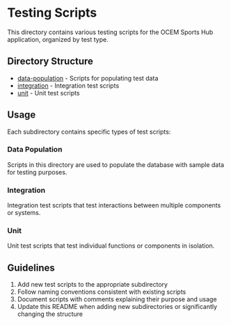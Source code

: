 # Testing Scripts

This directory contains various testing scripts for the OCEM Sports Hub application, organized by test type.

## Directory Structure

- [data-population](data-population/) - Scripts for populating test data
- [integration](integration/) - Integration test scripts
- [unit](unit/) - Unit test scripts

## Usage

Each subdirectory contains specific types of test scripts:

### Data Population

Scripts in this directory are used to populate the database with sample data for testing purposes.

### Integration

Integration test scripts that test interactions between multiple components or systems.

### Unit

Unit test scripts that test individual functions or components in isolation.

## Guidelines

1. Add new test scripts to the appropriate subdirectory
2. Follow naming conventions consistent with existing scripts
3. Document scripts with comments explaining their purpose and usage
4. Update this README when adding new subdirectories or significantly changing the structure
